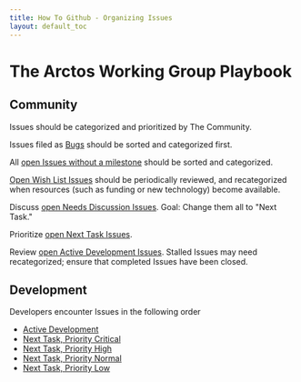 ```yaml
---
title: How To Github - Organizing Issues
layout: default_toc
---
```


# The Arctos Working Group Playbook

## Community

Issues should be categorized and prioritized by The Community. 

Issues filed as [Bugs](https://github.com/ArctosDB/arctos/issues?q=is%3Aissue+is%3Aopen+label%3ABug) should be sorted and categorized first.

All [open Issues without a milestone](https://github.com/ArctosDB/arctos/issues?q=is%3Aopen+is%3Aissue+no%3Amilestone+sort%3Acreated-asc) should be sorted and categorized.

[Open Wish List Issues](https://github.com/ArctosDB/arctos/issues?q=is%3Aopen+is%3Aissue+milestone%3A%22Wish+List%22+sort%3Acreated-asc) should be periodically reviewed, and recategorized when resources (such as funding or new technology) become available.

Discuss [open Needs Discussion Issues](https://github.com/ArctosDB/arctos/issues?q=is%3Aopen+is%3Aissue+milestone%3A%22Needs+Discussion%22+sort%3Acreated-asc). Goal: Change them all to "Next Task."

Prioritize [open Next Task Issues](https://github.com/ArctosDB/arctos/issues?q=is%3Aopen+is%3Aissue+milestone%3A%22Next+Task%22+sort%3Acreated-asc).

Review [open Active Development Issues](https://github.com/ArctosDB/arctos/issues?q=is%3Aopen+is%3Aissue+milestone%3A%22Active+Development%22+sort%3Acreated-asc). Stalled Issues may need recategorized; ensure that completed Issues have been closed.

## Development

Developers encounter Issues in the following order

*  [Active Development](https://github.com/ArctosDB/arctos/issues?q=is%3Aissue+is%3Aopen+milestone%3A%22Active+Development%22+)
* [Next Task, Priority Critical](https://github.com/ArctosDB/arctos/issues?q=is%3Aissue+is%3Aopen+milestone%3A%22Next+Task%22+label%3APriority-Critical)
* [Next Task, Priority High](https://github.com/ArctosDB/arctos/issues?q=is%3Aissue+is%3Aopen+milestone%3A%22Next+Task%22++label%3APriority-High+)
* [Next Task, Priority Normal](https://github.com/ArctosDB/arctos/issues?q=is%3Aissue+is%3Aopen+milestone%3A%22Next+Task%22++label%3APriority-Normal+)
* [Next Task, Priority Low](https://github.com/ArctosDB/arctos/issues?q=is%3Aissue+is%3Aopen+milestone%3A%22Next+Task%22++label%3APriority-Low+)
